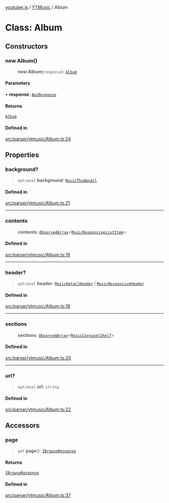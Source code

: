 [youtubei.js](../../../README.md) / [YTMusic](../README.md) / Album

# Class: Album

## Constructors

### new Album()

> **new Album**(`response`): [`Album`](Album.md)

#### Parameters

• **response**: [`ApiResponse`](../../../interfaces/ApiResponse.md)

#### Returns

[`Album`](Album.md)

#### Defined in

[src/parser/ytmusic/Album.ts:24](https://github.com/LuanRT/YouTube.js/blob/4ae0cc5c523a2080e68d6c0c1437c78fe318ea30/src/parser/ytmusic/Album.ts#L24)

## Properties

### background?

> `optional` **background**: [`MusicThumbnail`](../../YTNodes/classes/MusicThumbnail.md)

#### Defined in

[src/parser/ytmusic/Album.ts:21](https://github.com/LuanRT/YouTube.js/blob/4ae0cc5c523a2080e68d6c0c1437c78fe318ea30/src/parser/ytmusic/Album.ts#L21)

***

### contents

> **contents**: [`ObservedArray`](../../Helpers/type-aliases/ObservedArray.md)\<[`MusicResponsiveListItem`](../../YTNodes/classes/MusicResponsiveListItem.md)\>

#### Defined in

[src/parser/ytmusic/Album.ts:19](https://github.com/LuanRT/YouTube.js/blob/4ae0cc5c523a2080e68d6c0c1437c78fe318ea30/src/parser/ytmusic/Album.ts#L19)

***

### header?

> `optional` **header**: [`MusicDetailHeader`](../../YTNodes/classes/MusicDetailHeader.md) \| [`MusicResponsiveHeader`](../../YTNodes/classes/MusicResponsiveHeader.md)

#### Defined in

[src/parser/ytmusic/Album.ts:18](https://github.com/LuanRT/YouTube.js/blob/4ae0cc5c523a2080e68d6c0c1437c78fe318ea30/src/parser/ytmusic/Album.ts#L18)

***

### sections

> **sections**: [`ObservedArray`](../../Helpers/type-aliases/ObservedArray.md)\<[`MusicCarouselShelf`](../../YTNodes/classes/MusicCarouselShelf.md)\>

#### Defined in

[src/parser/ytmusic/Album.ts:20](https://github.com/LuanRT/YouTube.js/blob/4ae0cc5c523a2080e68d6c0c1437c78fe318ea30/src/parser/ytmusic/Album.ts#L20)

***

### url?

> `optional` **url**: `string`

#### Defined in

[src/parser/ytmusic/Album.ts:22](https://github.com/LuanRT/YouTube.js/blob/4ae0cc5c523a2080e68d6c0c1437c78fe318ea30/src/parser/ytmusic/Album.ts#L22)

## Accessors

### page

> `get` **page**(): [`IBrowseResponse`](../../APIResponseTypes/type-aliases/IBrowseResponse.md)

#### Returns

[`IBrowseResponse`](../../APIResponseTypes/type-aliases/IBrowseResponse.md)

#### Defined in

[src/parser/ytmusic/Album.ts:37](https://github.com/LuanRT/YouTube.js/blob/4ae0cc5c523a2080e68d6c0c1437c78fe318ea30/src/parser/ytmusic/Album.ts#L37)
